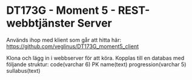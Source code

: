 # DT173G - Moment 5 - REST-webbtjänster Server

Används ihop med klient som går att hitta här:
https://github.com/veglinus/DT173G_moment5_client

Klona och lägg in i webbserver för att köra. Kopplas till en databas med följande struktur:
code(varchar 6) PK
name(text)
progression(varchar 5)
sullabus(text)
